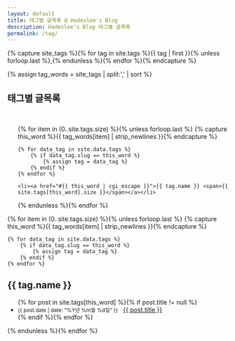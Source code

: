 ```yaml
---
layout: default
title: 태그별 글목록 @ Hadeslee's Blog
description: Hadeslee's Blog 태그별 글목록
permalink: /tag/
---
```


{% capture site_tags %}{% for tag in site.tags %}{{ tag | first }}{% unless forloop.last %},{% endunless %}{% endfor %}{% endcapture %}
<!-- site_tags: {{ site_tags }} -->
{% assign tag_words = site_tags | split:',' | sort %}
<!-- tag_words: {{ tag_words }} -->

<article id="tags">
  <p><h1>태그별 글목록</h1><br /></p>
  <p>
  <ul class="tag-box inline">
  {% for item in (0..site.tags.size) %}{% unless forloop.last %}
    {% capture this_word %}{{ tag_words[item] | strip_newlines }}{% endcapture %}

	{% for data_tag in site.data.tags %}
	    {% if data_tag.slug == this_word %}
	        {% assign tag = data_tag %}
	    {% endif %}
	{% endfor %}

    <li><a href="#{{ this_word | cgi_escape }}">{{ tag.name }} <span>{{ site.tags[this_word].size }}</span></a></li>
  {% endunless %}{% endfor %}
  </ul>

  {% for item in (0..site.tags.size) %}{% unless forloop.last %}
    {% capture this_word %}{{ tag_words[item] | strip_newlines }}{% endcapture %}

	{% for data_tag in site.data.tags %}
	    {% if data_tag.slug == this_word %}
	        {% assign tag = data_tag %}
	    {% endif %}
	{% endfor %}

  <h2 id="{{ this_word | cgi_escape }}" class="tag_title">{{ tag.name }}</h2>
  <ul class="posts">
    {% for post in site.tags[this_word] %}{% if post.title != null %}
    <li itemscope><small><span class="entry-date"><time datetime="{{ post.date | date_to_xmlschema }}" itemprop="datePublished">{{ post.date | date: "%Y년 %m월 %d일" }}</time></span></small>&nbsp;&nbsp;&nbsp;<a href="{{ post.url }}">{{ post.title }}</a></li>
    {% endif %}{% endfor %}
  </ul>
  {% endunless %}{% endfor %}
  </p>
</article>
